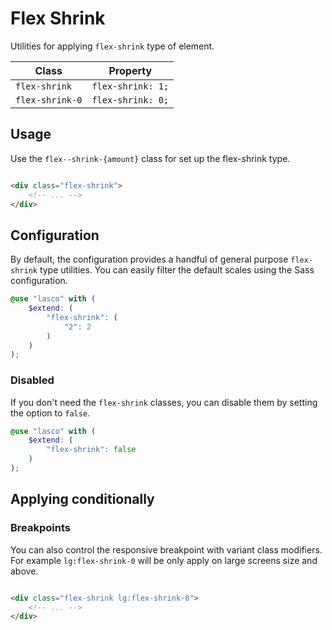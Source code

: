 # Flex Shrink

Utilities for applying `flex-shrink` type of element.

| Class           | Property          |
|-----------------|-------------------|
| `flex-shrink`   | `flex-shrink: 1;` |
| `flex-shrink-0` | `flex-shrink: 0;` |

## Usage

Use the `flex--shrink-{amount}` class for set up the flex-shrink type.

```html

<div class="flex-shrink">
    <!-- ... -->
</div>
```

## Configuration

By default, the configuration provides a handful of general purpose `flex-shrink` type utilities. You can easily filter
the default scales using the Sass configuration.

```scss
@use "lasco" with (
    $extend: (
        "flex-shrink": (
            "2": 2
        )
    )
);
```

### Disabled

If you don't need the `flex-shrink` classes, you can disable them by setting the option to `false`.

```scss
@use "lasco" with (
    $extend: (
        "flex-shrink": false
    )
);
```

## Applying conditionally

### Breakpoints

You can also control the responsive breakpoint with variant class modifiers. For example `lg:flex-shrink-0` will be only
apply on large screens size and above.

```html

<div class="flex-shrink lg:flex-shrink-0">
    <!-- ... -->
</div>
```
